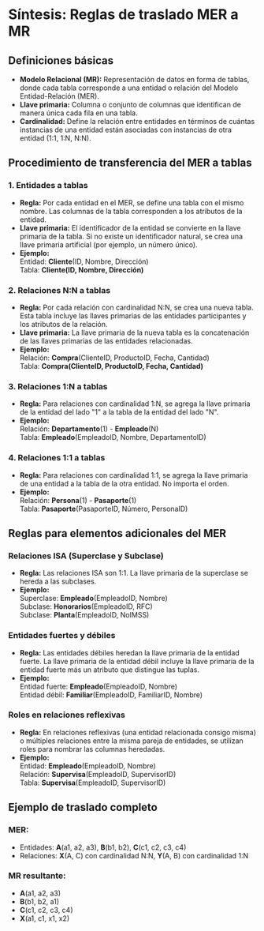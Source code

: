 # Síntesis: Reglas de traslado MER a MR

## Definiciones básicas

- **Modelo Relacional (MR):** Representación de datos en forma de tablas, donde cada tabla corresponde a una entidad o relación del Modelo Entidad-Relación (MER).
- **Llave primaria:** Columna o conjunto de columnas que identifican de manera única cada fila en una tabla.
- **Cardinalidad:** Define la relación entre entidades en términos de cuántas instancias de una entidad están asociadas con instancias de otra entidad (1:1, 1:N, N:N).

## Procedimiento de transferencia del MER a tablas

### 1. Entidades a tablas
- **Regla:** Por cada entidad en el MER, se define una tabla con el mismo nombre. Las columnas de la tabla corresponden a los atributos de la entidad.
- **Llave primaria:** El identificador de la entidad se convierte en la llave primaria de la tabla. Si no existe un identificador natural, se crea una llave primaria artificial (por ejemplo, un número único).
- **Ejemplo:**  
  Entidad: **Cliente**(ID, Nombre, Dirección)  
  Tabla: **Cliente(ID, Nombre, Dirección)**

### 2. Relaciones N:N a tablas
- **Regla:** Por cada relación con cardinalidad N:N, se crea una nueva tabla. Esta tabla incluye las llaves primarias de las entidades participantes y los atributos de la relación.
- **Llave primaria:** La llave primaria de la nueva tabla es la concatenación de las llaves primarias de las entidades relacionadas.
- **Ejemplo:**  
  Relación: **Compra**(ClienteID, ProductoID, Fecha, Cantidad)  
  Tabla: **Compra(ClienteID, ProductoID, Fecha, Cantidad)**

### 3. Relaciones 1:N a tablas
- **Regla:** Para relaciones con cardinalidad 1:N, se agrega la llave primaria de la entidad del lado "1" a la tabla de la entidad del lado "N".
- **Ejemplo:**  
  Relación: **Departamento**(1) - **Empleado**(N)  
  Tabla: **Empleado**(EmpleadoID, Nombre, DepartamentoID)

### 4. Relaciones 1:1 a tablas
- **Regla:** Para relaciones con cardinalidad 1:1, se agrega la llave primaria de una entidad a la tabla de la otra entidad. No importa el orden.
- **Ejemplo:**  
  Relación: **Persona**(1) - **Pasaporte**(1)  
  Tabla: **Pasaporte**(PasaporteID, Número, PersonaID)

## Reglas para elementos adicionales del MER

### Relaciones ISA (Superclase y Subclase)
- **Regla:** Las relaciones ISA son 1:1. La llave primaria de la superclase se hereda a las subclases.
- **Ejemplo:**  
  Superclase: **Empleado**(EmpleadoID, Nombre)  
  Subclase: **Honorarios**(EmpleadoID, RFC)  
  Subclase: **Planta**(EmpleadoID, NoIMSS)

### Entidades fuertes y débiles
- **Regla:** Las entidades débiles heredan la llave primaria de la entidad fuerte. La llave primaria de la entidad débil incluye la llave primaria de la entidad fuerte más un atributo que distingue las tuplas.
- **Ejemplo:**  
  Entidad fuerte: **Empleado**(EmpleadoID, Nombre)  
  Entidad débil: **Familiar**(EmpleadoID, FamiliarID, Nombre)

### Roles en relaciones reflexivas
- **Regla:** En relaciones reflexivas (una entidad relacionada consigo misma) o múltiples relaciones entre la misma pareja de entidades, se utilizan roles para nombrar las columnas heredadas.
- **Ejemplo:**  
  Entidad: **Empleado**(EmpleadoID, Nombre)  
  Relación: **Supervisa**(EmpleadoID, SupervisorID)  
  Tabla: **Supervisa**(EmpleadoID, SupervisorID)

## Ejemplo de traslado completo

### MER:
- Entidades: **A**(a1, a2, a3), **B**(b1, b2), **C**(c1, c2, c3, c4)
- Relaciones: **X**(A, C) con cardinalidad N:N, **Y**(A, B) con cardinalidad 1:N

### MR resultante:
- **A**(a1, a2, a3)
- **B**(b1, b2, a1)
- **C**(c1, c2, c3, c4)
- **X**(a1, c1, x1, x2)